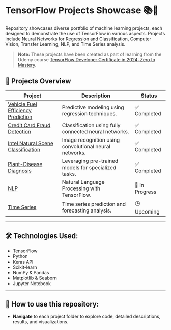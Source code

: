 # TensorFlow Projects Showcase 📚🤖

Repository showcases diverse portfolio of machine learning projects, each designed to demonstrate the use of TensorFlow in various aspects. Projects include Neural Networks for Regression and Classification, Computer Vision, Transfer Learning, NLP, and Time Series analysis.

> **Note:** These projects have been created as part of learning from the Udemy course [TensorFlow Developer Certificate in 2024: Zero to Mastery](https://www.udemy.com/course/tensorflow-developer-certificate-machine-learning-zero-to-mastery/).

## 🚀 Projects Overview

| Project                               | Description                                             |     Status      |
|---------------------------------------|--------------------------------------------------|------------------------|
| [Vehicle Fuel Efficiency Prediction](NN-Regression/)       | Predictive modeling using regression techniques.        | ✅ Completed |
| [Credit Card Fraud Detection](NN-Classification/) | Classification using fully connected neural networks. | ✅ Completed    |
| [Intel Natural Scene Classification](CNN/)                           | Image recognition using convolutional neural networks.  | ✅ Completed    |
| [Plant-Disease Diagnosis](Transfer-Learning/) | Leveraging pre-trained models for specialized tasks.  |  ✅ Completed  |
| [NLP](NLP/)                           | Natural Language Processing with TensorFlow.            | 🔄 In Progress    |
| [Time Series](Time-Series/)           | Time series prediction and forecasting analysis.        | 🕒 Upcoming    |

---

## 🛠️ Technologies Used:
- TensorFlow
- Python
- Keras API
- Scikit-learn
- NumPy & Pandas
- Matplotlib & Seaborn
- Jupyter Notebook

---

## 📌 How to use this repository:
- **Navigate** to each project folder to explore code, detailed descriptions, results, and visualizations.
